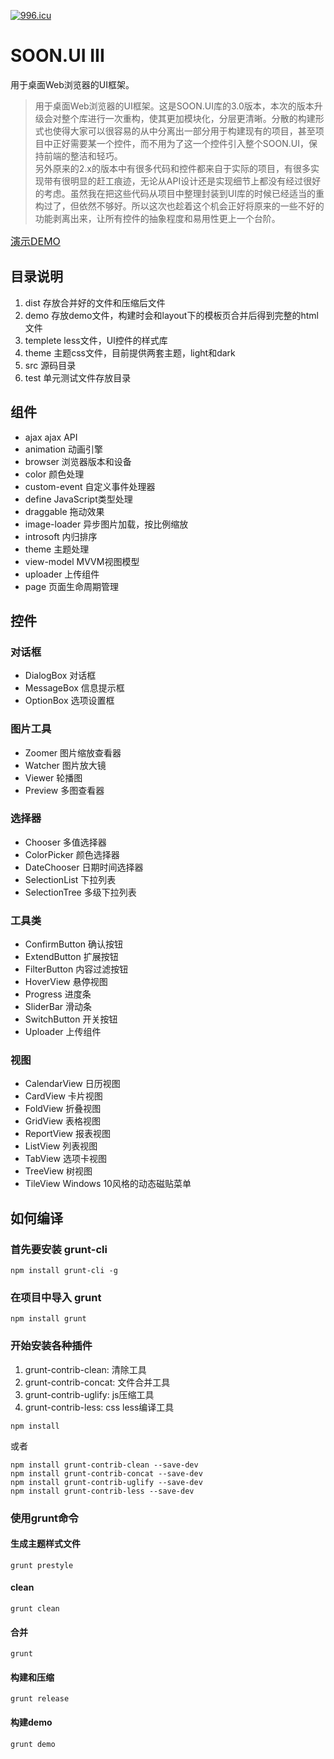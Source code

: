 [![996.icu](https://img.shields.io/badge/link-996.icu-red.svg)](https://github.com/996icu/996.ICU)

# SOON.UI III
用于桌面Web浏览器的UI框架。
> 用于桌面Web浏览器的UI框架。这是SOON.UI库的3.0版本，本次的版本升级会对整个库进行一次重构，使其更加模块化，分层更清晰。分散的构建形式也使得大家可以很容易的从中分离出一部分用于构建现有的项目，甚至项目中正好需要某一个控件，而不用为了这一个控件引入整个SOON.UI，保持前端的整洁和轻巧。<br />另外原来的2.x的版本中有很多代码和控件都来自于实际的项目，有很多实现带有很明显的赶工痕迹，无论从API设计还是实现细节上都没有经过很好的考虑。虽然我在把这些代码从项目中整理封装到UI库的时候已经适当的重构过了，但依然不够好。所以这次也趁着这个机会正好将原来的一些不好的功能剥离出来，让所有控件的抽象程度和易用性更上一个台阶。

<a href="http://www.soonui.com" target="_blank" style="font-size:16px;">演示DEMO</a>

## 目录说明
1. dist 存放合并好的文件和压缩后文件
2. demo 存放demo文件，构建时会和layout下的模板页合并后得到完整的html文件
3. templete less文件，UI控件的样式库
4. theme 主题css文件，目前提供两套主题，light和dark
5. src 源码目录
6. test 单元测试文件存放目录

## 组件
* ajax ajax API
* animation 动画引擎
* browser 浏览器版本和设备
* color 颜色处理
* custom-event 自定义事件处理器
* define JavaScript类型处理
* draggable 拖动效果
* image-loader 异步图片加载，按比例缩放
* introsoft 内归排序
* theme 主题处理
* view-model MVVM视图模型
* uploader 上传组件
* page 页面生命周期管理

## 控件
### 对话框
* DialogBox 对话框
* MessageBox 信息提示框
* OptionBox 选项设置框
### 图片工具
* Zoomer 图片缩放查看器
* Watcher 图片放大镜
* Viewer 轮播图
* Preview 多图查看器
### 选择器
* Chooser 多值选择器
* ColorPicker 颜色选择器
* DateChooser 日期时间选择器
* SelectionList 下拉列表
* SelectionTree 多级下拉列表
### 工具类
* ConfirmButton 确认按钮
* ExtendButton 扩展按钮
* FilterButton 内容过滤按钮
* HoverView 悬停视图
* Progress 进度条
* SliderBar 滑动条
* SwitchButton 开关按钮
* Uploader 上传组件
### 视图
* CalendarView 日历视图
* CardView 卡片视图
* FoldView 折叠视图
* GridView 表格视图
* ReportView 报表视图
* ListView 列表视图
* TabView 选项卡视图
* TreeView 树视图
* TileView Windows 10风格的动态磁贴菜单

## 如何编译

### 首先要安装 grunt-cli
```
npm install grunt-cli -g
```

### 在项目中导入 grunt
```
npm install grunt
```

### 开始安装各种插件

1. grunt-contrib-clean: 清除工具
2. grunt-contrib-concat: 文件合并工具
3. grunt-contrib-uglify: js压缩工具
4. grunt-contrib-less: css less编译工具

```
npm install
```
或者
```
npm install grunt-contrib-clean --save-dev
npm install grunt-contrib-concat --save-dev
npm install grunt-contrib-uglify --save-dev
npm install grunt-contrib-less --save-dev
```

### 使用grunt命令

#### 生成主题样式文件
```
grunt prestyle
```

#### clean
```
grunt clean
```

#### 合并
```
grunt
```

#### 构建和压缩
``` 
grunt release
```

#### 构建demo
```
grunt demo
```
